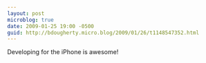 ```yaml
---
layout: post
microblog: true
date: 2009-01-25 19:00 -0500
guid: http://bdougherty.micro.blog/2009/01/26/t1148547352.html
---
```

Developing for the iPhone is awesome!

